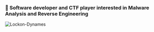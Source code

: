<!--[![krekel Header](https://i.imgur.com/iU8ctjW.jpeg)](https://krekelbits.wordpress.com/) -->
### :robot: Software developer and CTF player interested in Malware Analysis and Reverse Engineering
![Lockon-Dynames](https://i.imgur.com/TLjoach.gif)

<!-- ### Repositories
---
[![ReadMe Card](https://github-readme-stats.vercel.app/api/pin/?username=krekel&repo=Minesweeper-Game-Trainer-Hack)](https://github.com/krekel/Minesweeper-Game-Trainer-Hack)
### Github Stats
<img align="center" src="https://github-readme-stats.vercel.app/api/top-langs/?username=krekel&theme=nord" /> -->


<!--
**krekel/krekel** is a ✨ _special_ ✨ repository because its `README.md` (this file) appears on your GitHub profile.
Here are some ideas to get you started:

- 🔭 I’m currently working on ...
- 🌱 I’m currently learning ...
- 👯 I’m looking to collaborate on ...
- 🤔 I’m looking for help with ...
- 💬 Ask me about ...
- 📫 How to reach me: ...
- 😄 Pronouns: ...
- ⚡ Fun fact: ...
-->
